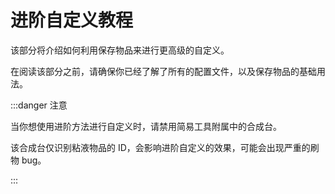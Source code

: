# 进阶自定义教程

该部分将介绍如何利用保存物品来进行更高级的自定义。

在阅读该部分之前，请确保你已经了解了所有的配置文件，以及保存物品的基础用法。

:::danger 注意

当你想使用进阶方法进行自定义时，请禁用简易工具附属中的合成台。

该合成台仅识别粘液物品的 ID，会影响进阶自定义的效果，可能会出现严重的刷物 bug。

:::

